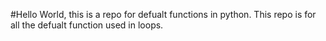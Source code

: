 #Hello World,
this is a repo for defualt functions in python.
This repo is for all the defualt function used in loops.
